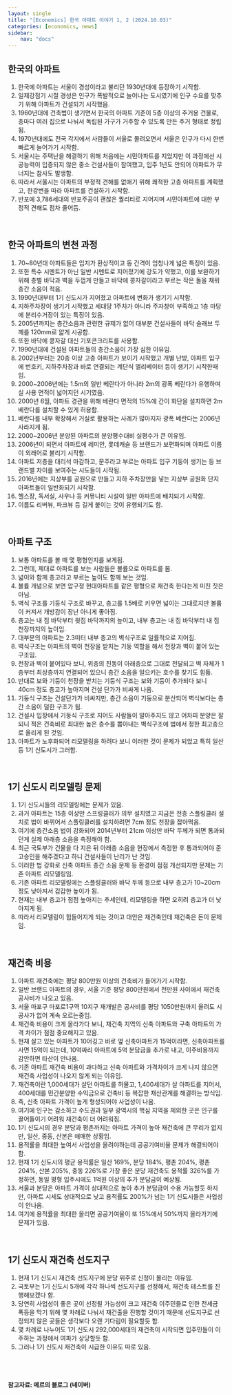 ```yaml
---
layout: single
title: "[Economics] 한국 아파트 이야기 1, 2 (2024.10.03)"
categories: [economics, news]
sidebar:
    nav: "docs"
---
```


## 한국의 아파트
1. 한국에 아파트는 서울이 경성이라고 불리던 1930년대에 등장하기 시작함.
1. 일제강점기 시절 경성은 인구가 폭발적으로 늘어나는 도시였기에 인구 수요를 맞추기 위해 아파트가 건설되기 시작했음.
1. 1960년대에 건축법이 생기면서 한국의 아파트 기준이 5층 이상의 주거용 건물로, 층마다 여러 집으로 나눠서 독립된 가구가 거주할 수 있도록 만든 주거 형태로 정립됨.
1. 1970년대에도 전국 각지에서 사람들이 서울로 몰려오면서 서울은 인구가 다시 한번 빠르게 늘어가기 시작함.
1. 서울시는 주택난을 해결하기 위해 처음에는 시민아파트를 지었지만 이 과정에선 시공능력이 입증되지 않은 중소 건설사들이 참여했고, 입주 1년도 안되어 아파트가 무너지는 참사도 발생함.
1. 따라서 서울시는 아파트의 부정적 견해를 없애기 위해 쾌적한 고층 아파트를 계획했고, 한강변을 따라 아파트를 건설하기 시작함.
1. 반포에 3,786세대의 반포주공이 괜찮은 퀄리티로 지어지며 시민아파트에 대한 부정적 견해도 점차 줄어듬.

<br/>

## 한국 아파트의 변천 과정
1. 70~80년대 아파트들은 입지가 환상적이고 동 간격이 엄청나게 넓은 특징이 있음.
1. 또한 특수 시멘트가 아닌 일반 시멘트로 지어졌기에 강도가 약했고, 이를 보완하기 위해 층별 바닥과 벽을 두껍게 만들고 바닥에 콩자갈이라고 부르는 작은 돌을 채워 층간 소음이 적음. 
1. 1990년대부터 1기 신도시가 지어졌고 아파트에 변화가 생기기 시작함.
1. 지하주차장이 생기기 시작했고 세대당 1주차가 아니라 주자창이 부족하고 1층 마당에 분리수거장이 있는 특징이 있음.
1. 2005년까지는 층간소음과 관련한 규제가 없어 대부분 건설사들이 바닥 슬래브 두께를 120mm로 얇게 시공함.
1. 또한 바닥에 콩자갈 대신 기포콘크리트를 사용함.
1. 1990년대에 건설된 아파트들의 층간소음이 가장 심한 이유임.
1. 2002년부터는 20층 이상 고층 아파트가 보이기 시작했고 개별 난방, 아파트 입구에 번호키, 지하주차장과 바로 연결되는 계단식 엘리베이터 등이 생기기 시작한때임.
1. 2000~2006년에는 1.5m의 일반 베란다가 아니라 2m의 광폭 베란다가 유행하며 실 사용 면적이 넓어지던 시기였음.
1. 2000년 6월, 아파트 경관을 위해 베란다 면적의 15%에 간이 화단을 설치하면 2m 베란다를 설치할 수 있게 허용함.
1. 베란다를 내부 확장해서 거실로 활용하는 사례가 많아지자 광폭 베란다는 2006년 사라지게 됨.
1. 2000~2006년 분양된 아파트의 분양평수대비 실평수가 큰 이유임.
1. 2006년이 되면서 아파트에 레미안, 롯데캐슬 등 브랜드가 보편화되며 아파트 이름이 외래어로 불리기 시작함.
1. 아파트 저층을 대리석 마감하고, 문주라고 부르는 아파트 입구 기둥이 생기는 등 브랜드별 차이를 보여주는 시도들이 시작됨.
1. 2016년에는 지상부를 공원으로 만들고 지하 주차장만을 넣는 지상부 공원화 단지 아파트들이 일반화되기 시작함.
1. 헬스장, 독서실, 사우나 등 커뮤니티 시설이 일반 아파트에 배치되기 시작함.
1. 이름도 리버뷰, 파크뷰 등 길게 붙이는 것이 유행되기도 함.

<br/>

## 아파트 구조
1. 보통 아파트를 볼 때 몇 평형인지를 보게됨.
1. 그런데, 제대로 아파트를 보는 사람들은 볼륨으로 아파트를 봄.
1. 넓이와 함께 층고라고 부르는 높이도 함께 보는 것임.
1. 볼륨 개념으로 보면 압구정 현대아파트를 같은 평형으로 재건축 한다는게 미친 짓은 아님.
1. 벽식 구조를 기둥식 구조로 바꾸고, 층고를 1.5배로 키우면 넓이는 그대로지만 볼륨이 커져서 개방감이 장난 아니게 좋아짐.
1. 층고는 내 집 바닥부터 윗집 바닥까지의 높이고, 내부 층고는 내 집 바닥부터 내 집 천장까지의 높이임.
1. 대부분의 아파트는 2.3미터 내부 층고의 벽식구조로 일률적으로 지어짐.
1. 벽식구조는 아파트의 벽이 천장을 받치는 기둥 역할을 해서 천장과 벽이 붙어 있는 구조임.
1. 천장과 벽이 붙어있다 보니, 위층의 진동이 아래층으로 그대로 전달되고 벽 자체가 1층부터 최상층까지 연결되어 있으니 층간 소음을 일으키는 호수를 찾기도 힘듦.
1. 반대로 보와 기둥이 천장을 받치는 기둥식 구조는 보와 기둥이 추가되다 보니 40cm 정도 층고가 높아지며 건설 단가가 비싸게 나옴.
1. 기둥식 구조는 건설단가가 비싸지만, 층간 소음이 기둥으로 분산되어 벽식보다는 층간 소음이 덜한 구조가 됨.
1. 건설사 입장에서 기둥식 구조로 지어도 사람들이 알아주지도 않고 어차피 분양은 잘되니 적은 건축비로 최대한 높은 층수를 뽑아내는 벽식구조에 법에서 정한 최고층으로 올리게 된 것임.
1. 아파트가 노후화되어 리모델링을 하려다 보니 이러한 것이 문제가 되었고 특히 일산 등 1기 신도시가 그러함. 

<br/>

## 1기 신도시 리모델링 문제
1. 1기 신도시들의 리모델링에는 문제가 있음.
1. 과거 아파트는 15층 이상만 스프링클러가 의무 설치였고 지금은 전층 스플링클러 설치로 법이 바뀌어서 스플링클러를 설치하려면 7cm 정도 천장을 잡아먹음.
1. 여기에 층간소음 법이 강화되어 2014년부터 21cm 이상만 바닥 두께가 되면 통과되던게 실제 아래층 소음을 측정해야 함.
1. 최근 국토부가 건물을 다 지은 뒤 아래층 소음을 현장에서 측정한 후 통과되어야 준고승인을 해주겠다고 하니 건설사들이 난리가 난 것임.
1. 이러한 법 강화로 신축 아파트 층간 소음 문제 등 환경이 점점 개선되지만 문제는 기존 아파트 리모델링임.
1. 기존 아파트 리모델링에는 스플링클러와 바닥 두께 등으로 내부 층고가 10~20cm 정도 낮아져서 갑갑한 높이가 됨.
1. 현재는 내부 층고가 점점 높아지는 추세인데, 리모델링을 하면 오히려 층고가 더 낮아지게 됨.
1. 따라서 리모델링이 힘들어지게 되는 것이고 대안은 재건축인데 재건축은 돈이 문제임.

<br/>

## 재건축 비용
1. 아파트 재건축에는 평당 800만원 이상의 건축비가 들어가기 시작함.
1. 일반 브랜드 아파트의 경우, 서울 기준 평당 800만원에서 천만원 사이에서 재건축 공사비가 나오고 있음.
1. 서울 마포구 마포로1구역 10지구 재개발은 공사비를 평당 1050만원까지 올려도 시공사가 없어 계속 오르는중임.
1. 재건축 비용이 크게 올라가다 보니, 재건축 지역의 신축 아파트와 구축 아파트의 가격 차이가 점점 중요해지고 있음.
1. 현재 살고 있는 아파트가 10어깅고 바로 옆 신축아파트가 15억이라면, 신축아파트를 사면 15억이 되는데, 10억짜리 아파트에 5억 분담금을 추가로 내고, 이주비용까지 감안하면 타산이 안나옴.
1. 기존 아파트 재건축 비용이 과다하고 신축 아파트와 가격차이가 크게 나지 않으면 재건축 사업성이 나오지 않게 되는 이유임.
1. 재건축이란 1,000세대가 살던 아파트를 허물고, 1,400세대가 살 아파트를 지어서, 400세대를 민간분양한 수익금으로 건축비 등 복잡한 재산관계를 해결하는 방식임.
1. 즉, 신축 아파트 가격이 높게 형성되어야 사업성이 나옴.
1. 여기에 인구는 감소하고 수도권과 일부 광역시의 핵심 지역을 제외한 곳은 인구를 끌어들이기 어려워 재건축이 더 어려워짐.
1. 1기 신도시의 경우 분당과 평촌까지는 아파트 가격이 높아 재건축에 큰 무리가 없지만, 일산, 중동, 산본은 애매한 상황임.
1. 용적률을 최대한 높여서 사업성을 올려야하는데 공공기여비율 문제가 해결되어야 함.
1. 현재 1기 신도시의 평균 용적률은 일산 169%, 분당 184%, 평촌 204%, 평촌 204%, 산본 205%, 중동 226%로 가장 좋은 분당 재건축도 용적률 326%를 가정하면, 동일 평형 입주시에도 1억원 이상의 추가 분담금이 예상됨.
1. 서울과 분당은 아파트 가격이 상대적으로 높아 추가 분담금이 수용 가능할듯 하지만, 아파트 시세도 상대적으로 낮고 용적률도 200%가 넘는 1기 신도시들은 사업성이 안나옴.
1. 여기에 용적률을 최대한 올리면 공공기여율이 또 15%에서 50%까지 올라가기에 문제가 있음.

<br/>

## 1기 신도시 재건축 선도지구
1. 현재 1기 신도시 재건축 선도지구에 분당 위주로 신청이 몰리는 이유임.
1. 국토부는 1기 신도시 5개에 각각 하나씩 선도지구를 선정해서, 재건축 테스트를 진행해보겠다 함.
1. 당연히 사업성이 좋은 곳이 선정될 가능성이 크고 재건축 이주민들로 인한 전세금 폭등을 막기 위해 몇 차례로 나눠서 재건출을 진행할 것이기 때문에 선도지구로 선정되지 않은 곳들은 생각보다 오랜 기다림이 필요할듯 함.
1. 몇 차례로 나누어도 1기 신도시 292,000세대의 재건축이 시작되면 입주민들이 이주하는 과정에서 여파가 상당할듯 함.
1. 그러나 1기 신도시 재건축이 시급한 이유도 따로 있음.


<br/>
<br/>

#### 참고자료: 메르의 블로그 (네이버) 